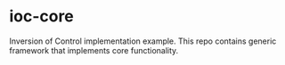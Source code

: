 # ioc-core
Inversion of Control implementation example. This repo contains generic framework that implements core functionality.
